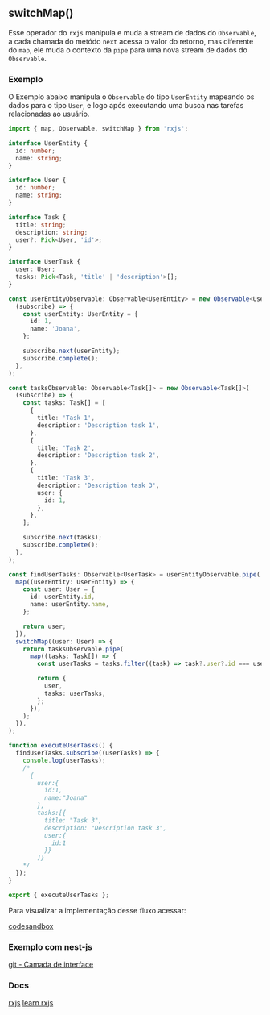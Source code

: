 ## switchMap()

Esse operador do `rxjs` manipula e muda a stream de dados do `Observable`, a cada chamada do metódo `next`
acessa o valor do retorno, mas diferente do `map`, ele muda o contexto da `pipe` para uma nova stream de dados do `Observable`.

### Exemplo

O Exemplo abaixo manipula o `Observable` do tipo `UserEntity` mapeando os dados para o tipo `User`,
e logo após executando uma busca nas tarefas relacionadas ao usuário.

```typescript
import { map, Observable, switchMap } from 'rxjs';

interface UserEntity {
  id: number;
  name: string;
}

interface User {
  id: number;
  name: string;
}

interface Task {
  title: string;
  description: string;
  user?: Pick<User, 'id'>;
}

interface UserTask {
  user: User;
  tasks: Pick<Task, 'title' | 'description'>[];
}

const userEntityObservable: Observable<UserEntity> = new Observable<UserEntity>(
  (subscribe) => {
    const userEntity: UserEntity = {
      id: 1,
      name: 'Joana',
    };

    subscribe.next(userEntity);
    subscribe.complete();
  },
);

const tasksObservable: Observable<Task[]> = new Observable<Task[]>(
  (subscribe) => {
    const tasks: Task[] = [
      {
        title: 'Task 1',
        description: 'Description task 1',
      },
      {
        title: 'Task 2',
        description: 'Description task 2',
      },
      {
        title: 'Task 3',
        description: 'Description task 3',
        user: {
          id: 1,
        },
      },
    ];

    subscribe.next(tasks);
    subscribe.complete();
  },
);

const findUserTasks: Observable<UserTask> = userEntityObservable.pipe(
  map((userEntity: UserEntity) => {
    const user: User = {
      id: userEntity.id,
      name: userEntity.name,
    };

    return user;
  }),
  switchMap((user: User) => {
    return tasksObservable.pipe(
      map((tasks: Task[]) => {
        const userTasks = tasks.filter((task) => task?.user?.id === user.id);

        return {
          user,
          tasks: userTasks,
        };
      }),
    );
  }),
);

function executeUserTasks() {
  findUserTasks.subscribe((userTasks) => {
    console.log(userTasks);
    /*
      {
        user:{
          id:1,
          name:"Joana"
        },
        tasks:[{
          title: "Task 3",
          description: "Description task 3",
          user:{
            id:1
          }}
        ]} 
    */
  });
}

export { executeUserTasks };
```

Para visualizar a implementação desse fluxo acessar:

[codesandbox](https://codesandbox.io/s/rxjs-examples-4hrzln?file=/src/examples/switch-map/rxjs-switch-map.ts)

### Exemplo com nest-js

[git - Camada de interface](https://github.com/Vbobell/nestjs-with-rxjs-example/blob/main/src/user-task/interface/http/user-task.controller.ts#L47)

### Docs

[rxjs](https://rxjs.dev/api/operators/switchMap)
[learn rxjs](https://www.learnrxjs.io/learn-rxjs/operators/transformation/switchmap)

